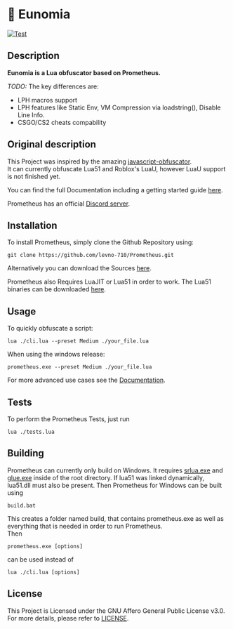 # :scroll: Eunomia
[![Test](https://github.com/prometheus-lua/Prometheus/actions/workflows/Test.yml/badge.svg)](https://github.com/prometheus-lua/Prometheus/actions/workflows/Test.yml)
## Description
**Eunomia is a Lua obfuscator based on Prometheus.**

*TODO:*
The key differences are:
- LPH macros support
- LPH features like Static Env, VM Compression via loadstring(), Disable Line Info.
- CSGO/CS2 cheats compability


## Original description
This Project was inspired by the amazing [javascript-obfuscator](https://github.com/javascript-obfuscator/javascript-obfuscator).   
It can currently obfuscate Lua51 and Roblox's LuaU, however LuaU support is not finished yet.

You can find the full Documentation including a getting started guide [here](https://levno-710.gitbook.io/prometheus/).

Prometheus has an official [Discord server](https://discord.gg/U8h4d4Rf64).

## Installation
To install Prometheus, simply clone the Github Repository using:

```batch
git clone https://github.com/levno-710/Prometheus.git
```

Alternatively you can download the Sources [here](https://github.com/prometheus-lua/Prometheus/archive/refs/heads/master.zip).

Prometheus also Requires LuaJIT or Lua51 in order to work. The Lua51 binaries can be downloaded [here](https://sourceforge.net/projects/luabinaries/files/5.1.5/Tools%20Executables/).

## Usage
To quickly obfuscate a script:
```batch
lua ./cli.lua --preset Medium ./your_file.lua
```
When using the windows release:
```batch
prometheus.exe --preset Medium ./your_file.lua
```
For more advanced use cases see the [Documentation](https://levno-710.gitbook.io/prometheus/).
## Tests
To perform the Prometheus Tests, just run
```batch
lua ./tests.lua
```

## Building
Prometheus can currently only build on Windows.
It requires [srlua.exe](https://github.com/LuaDist/srlua) and [glue.exe](https://github.com/LuaDist/srlua) inside of the root directory. If lua51 was linked dynamically, lua51.dll must also be present. Then Prometheus for Windows can be built using
```batch
build.bat
```
This creates a folder named build, that contains prometheus.exe as well as everything that is needed in order to run Prometheus.   
Then
```batch
prometheus.exe [options]
```
can be used instead of
```batch
lua ./cli.lua [options]
```

## License
This Project is Licensed under the GNU Affero General Public License v3.0. For more details, please refer to [LICENSE](https://github.com/levno-710/Prometheus/blob/master/LICENSE).
